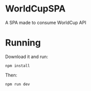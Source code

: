 # WorldCupSPA
A SPA made to consume WorldCup API

# Running

Download it and run:

`npm install`

Then:

`npm run dev`
